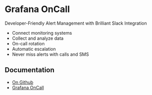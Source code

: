 # Grafana OnCall

Developer-Friendly
Alert Management
with Brilliant Slack Integration
- Connect monitoring systems
- Collect and analyze data
- On-call rotation
- Automatic escalation
- Never miss alerts with calls and SMS

## Documentation
- [On Github](http://github.com/grafana/oncall)
- [Grafana OnCall](https://grafana.com/docs/grafana-cloud/oncall/)
